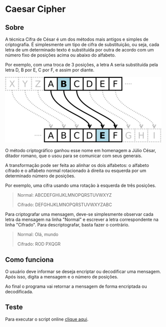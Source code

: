 # Caesar Cipher

## Sobre
A técnica Cifra de César é um dos métodos mais antigos e simples de criptografia. É simplesmente um tipo de cifra de substituição, ou seja, cada letra de um determinado texto é substituída por outra de acordo com um número fixo de posições acima ou abaixo do alfabeto.

Por exemplo, com uma troca de 3 posições, a letra A seria substituída pela letra D, B por E, C por F, e assim por diante.

![](img/caesar3.svg)

O método criptográfico ganhou esse nome em homenagem a Júlio César, ditador romano, que o usou para se comunicar com seus generais.

A transformação pode ser feita ao alinhar os dois alfabetos: o alfabeto cifrado e o alfabeto normal rotacionado à direita ou esquerda por um determinado número de posições.

Por exemplo, uma cifra usando uma rotação à esquerda de três posições.

>Normal:   ABCDEFGHIJKLMNOPQRSTUVWXYZ
>
>Cifrado:  DEFGHIJKLMNOPQRSTUVWXYZABC

Para criptografar uma mensagem, deve-se simplesmente observar cada letra da mensagem na linha "Normal" e escrever a letra correspondente na linha "Cifrado". Para descriptografar, basta fazer o contrário.

>Normal:   Olá, mundo
>
>Cifrado:  ROD  PXQGR

## Como funciona
O usuário deve informar se deseja encriptar ou decodificar uma mensagem. Após isso, digita a mensagem e o número de posições.

Ao final o programa vai retornar a mensagem de forma encriptada ou decodificada.

## Teste
Para executar o script online [clique aqui](https://replit.com/@vhsenna/caesarcipher#main.py).
